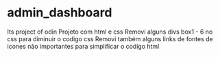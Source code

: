 # admin_dashboard
Its project of odin
Projeto com html e css
Removi alguns divs box1 - 6 no css para diminuir o codigo css
Removi também alguns links de fontes de icones não importantes para simplificar o codigo html